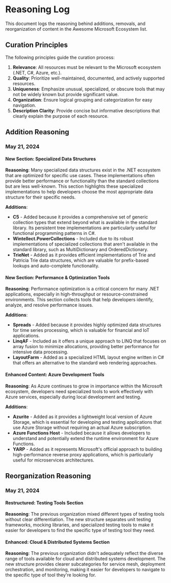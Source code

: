 # Reasoning Log

This document logs the reasoning behind additions, removals, and reorganization of content in the Awesome Microsoft Ecosystem list.

## Curation Principles

The following principles guide the curation process:

1. **Relevance**: All resources must be relevant to the Microsoft ecosystem (.NET, C#, Azure, etc.).
2. **Quality**: Prioritize well-maintained, documented, and actively supported resources.
3. **Uniqueness**: Emphasize unusual, specialized, or obscure tools that may not be widely known but provide significant value.
4. **Organization**: Ensure logical grouping and categorization for easy navigation.
5. **Description Clarity**: Provide concise but informative descriptions that clearly explain the purpose of each resource.

## Addition Reasoning

### May 21, 2024

#### New Section: Specialized Data Structures

**Reasoning**: Many specialized data structures exist in the .NET ecosystem that are optimized for specific use cases. These implementations often provide better performance or functionality than the standard collections but are less well-known. This section highlights these specialized implementations to help developers choose the most appropriate data structure for their specific needs.

**Additions**:
- **C5** - Added because it provides a comprehensive set of generic collection types that extend beyond what is available in the standard library. Its persistent tree implementations are particularly useful for functional programming patterns in C#.
- **Wintellect.PowerCollections** - Included due to its robust implementations of specialized collections that aren't available in the standard library, such as MultiDictionary and OrderedDictionary.
- **TrieNet** - Added as it provides efficient implementations of Trie and Patricia Trie data structures, which are valuable for prefix-based lookups and auto-complete functionality.

#### New Section: Performance & Optimization Tools

**Reasoning**: Performance optimization is a critical concern for many .NET applications, especially in high-throughput or resource-constrained environments. This section collects tools that help developers identify, analyze, and resolve performance issues.

**Additions**:
- **Spreads** - Added because it provides highly optimized data structures for time series processing, which is valuable for financial and IoT applications.
- **LinqAF** - Included as it offers a unique approach to LINQ that focuses on array fusion to minimize allocations, providing better performance for intensive data processing.
- **LayoutFarm** - Added as a specialized HTML layout engine written in C# that offers an alternative to the standard web rendering approaches.

#### Enhanced Content: Azure Development Tools

**Reasoning**: As Azure continues to grow in importance within the Microsoft ecosystem, developers need specialized tools to work effectively with Azure services, especially during local development and testing.

**Additions**:
- **Azurite** - Added as it provides a lightweight local version of Azure Storage, which is essential for developing and testing applications that use Azure Storage without requiring an actual Azure subscription.
- **Azure Functions Host** - Included because it allows developers to understand and potentially extend the runtime environment for Azure Functions.
- **YARP** - Added as it represents Microsoft's official approach to building high-performance reverse proxy applications, which is particularly useful for microservices architectures.

## Reorganization Reasoning

### May 21, 2024

#### Restructured: Testing Tools Section

**Reasoning**: The previous organization mixed different types of testing tools without clear differentiation. The new structure separates unit testing frameworks, mocking libraries, and specialized testing tools to make it easier for developers to find the specific type of testing tool they need.

#### Enhanced: Cloud & Distributed Systems Section

**Reasoning**: The previous organization didn't adequately reflect the diverse range of tools available for cloud and distributed systems development. The new structure provides clearer subcategories for service mesh, deployment orchestration, and monitoring, making it easier for developers to navigate to the specific type of tool they're looking for.